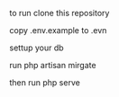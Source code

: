 to run clone this repository

copy .env.example to .evn

settup your db

run php artisan mirgate

then run php serve
